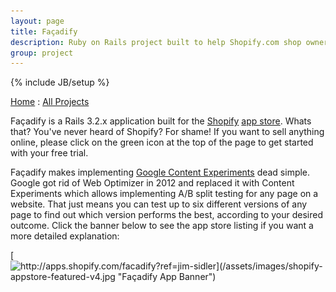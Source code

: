 ```yaml
---
layout: page
title: Façadify
description: Ruby on Rails project built to help Shopify.com shop owners manage Google Content Experiments
group: project
---
```

{% include JB/setup %}

[Home](http://jimsidler.com) : [All Projects](http://jimsidler.com/projects.html)

Façadify is a Rails 3.2.x application built for the [Shopify](http://www.shopify.com/?ref=jimsidler) [app store](http://apps.shopify.com/?ref=jimsidler). Whats that? You've never heard of Shopify? For shame! If you want to sell anything online, please click on the green icon at the top of the page to get started with your free trial.

Façadify makes implementing [Google Content Experiments](https://support.google.com/analytics/bin/answer.py?hl=en&answer=1745147&topic=1745207&rd=1) dead simple. Google got rid of Web Optimizer in 2012 and replaced it with Content Experiments which allows implementing A/B split testing for any page on a website. That just means you can test up to six different versions of any page to find out which version performs the best, according to your desired outcome. Click the banner below to see the app store listing if you want a more detailed explanation:

[![http://apps.shopify.com/facadify?ref=jim-sidler](/assets/images/shopify-appstore-featured-v4.jpg "Façadify App Banner")](http://apps.shopify.com/facadify?ref=jim-sidler)